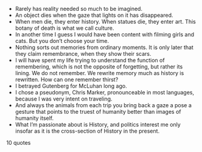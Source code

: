  - Rarely has reality needed so much to be imagined.
 - An object dies when the gaze that lights on it has disappeared.
 - When men die, they enter history. When statues die, they enter art. This botany of death is what we call culture.
 - In another time I guess I would have been content with filming girls and cats. But you don’t choose your time.
 - Nothing sorts out memories from ordinary moments. It is only later that they claim remembrance, when they show their scars.
 - I will have spent my life trying to understand the function of remembering, which is not the opposite of forgetting, but rather its lining. We do not remember. We rewrite memory much as history is rewritten. How can one remember thirst?
 - I betrayed Gutenberg for McLuhan long ago.
 - I chose a pseudonym, Chris Marker, pronounceable in most languages, because I was very intent on traveling.
 - And always the animals from each trip you bring back a gaze a pose a gesture that points to the truest of humanity better than images of humanity itself.
 - What I’m passionate about is History, and politics interest me only insofar as it is the cross-section of History in the present.

10 quotes